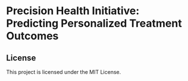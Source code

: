 # Precision Health Initiative: Predicting Personalized Treatment Outcomes

<!--This project, "Precision Health Initiative," aims to revolutionize healthcare by developing a precision health platform that utilizes machine learning and genomics data to predict personalized treatment outcomes. By combining clinical, genetic, and lifestyle data, we strive to maximize treatment effectiveness and minimize side effects for each individual patient.

The project involves collaboration with healthcare institutions and research organizations to gather comprehensive datasets, apply advanced analytics, and develop a user-friendly interface for healthcare providers to access personalized treatment recommendations.

<!--## Project Plan

### 1. Data Collection and Preprocessing:
- Collaborate with healthcare institutions and research organizations to gather comprehensive datasets containing medical records, genetic information, lifestyle factors, and treatment histories of patients.
- Preprocess and integrate the data, ensuring privacy and security protocols are followed.

### 2. Feature Engineering and Selection:
- Extract and engineer relevant features from the data, including clinical variables, genomic markers, and environmental factors.
- Apply feature selection techniques to identify the most informative features for predicting treatment outcomes.

### 3. Machine Learning Model Development:
- Train and optimize machine learning models, such as random forests, gradient boosting machines, and neural networks, to predict treatment responses based on the engineered features.
- Evaluate model performance using cross-validation and compare different algorithms to identify the most accurate and robust models.

### 4. Genomic Analysis:
- Perform genomic analyses to identify genetic variants and biomarkers associated with treatment outcomes.
- Integrate genomic data with clinical data to enhance the predictive power of the models.

### 5. Personalized Treatment Recommendation Engine:
- Develop a recommendation engine that utilizes the trained machine learning models to provide personalized treatment plans for new patients.
- Incorporate patient-specific data, including medical history, genetic profile, and lifestyle factors, to generate tailored treatment options.

### 6. Validation and Clinical Evaluation:
- Collaborate with medical experts to validate the predicted treatment outcomes against actual patient responses.
- Conduct clinical trials or retrospective studies to assess the effectiveness and safety of the recommended treatment plans.

### 7. User Interface and Deployment:
- Design a user-friendly interface that allows healthcare providers to input patient data and receive personalized treatment recommendations.
- Ensure the platform meets regulatory and ethical standards for healthcare applications.

### 8. Continuous Improvement:
- Implement a feedback loop to collect outcomes data from patients who have received treatment recommendations.
- Use this data to refine and improve the machine learning models and genomic analyses, creating a self-improving system.

## Contributing

Contributions are welcome! Please refer to the contribution guidelines for more information on how to get involved. -->

## License

This project is licensed under the MIT License.
